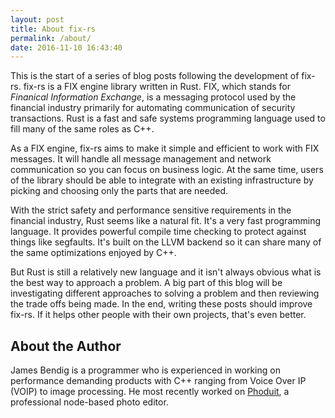 ```yaml
---
layout: post
title: About fix-rs
permalink: /about/
date: 2016-11-10 16:43:40
---
```


This is the start of a series of blog posts following the development of fix-rs. fix-rs is a FIX engine library written in Rust. FIX, which stands for *Finanical Information Exchange*, is a messaging protocol used by the financial industry primarily for automating communication of security transactions. Rust is a fast and safe systems programming language used to fill many of the same roles as C++.

As a FIX engine, fix-rs aims to make it simple and efficient to work with FIX messages. It will handle all message management and network communication so you can focus on business logic. At the same time, users of the library should be able to integrate with an existing infrastructure by picking and choosing only the parts that are needed.

With the strict safety and performance sensitive requirements in the financial industry, Rust seems like a natural fit. It's a very fast programming language. It provides powerful compile time checking to protect against things like segfaults. It's built on the LLVM backend so it can share many of the same optimizations enjoyed by C++.

But Rust is still a relatively new language and it isn't always obvious what is the best way to approach a problem. A big part of this blog will be investigating different approaches to solving a problem and then reviewing the trade offs being made. In the end, writing these posts should improve fix-rs. If it helps other people with their own projects, that's even better.

About the Author
----------------

James Bendig is a programmer who is experienced in working on performance demanding products with C++ ranging from Voice Over IP (VOIP) to image processing. He most recently worked on [Phoduit](https://phoduit.com), a professional node-based photo editor.
